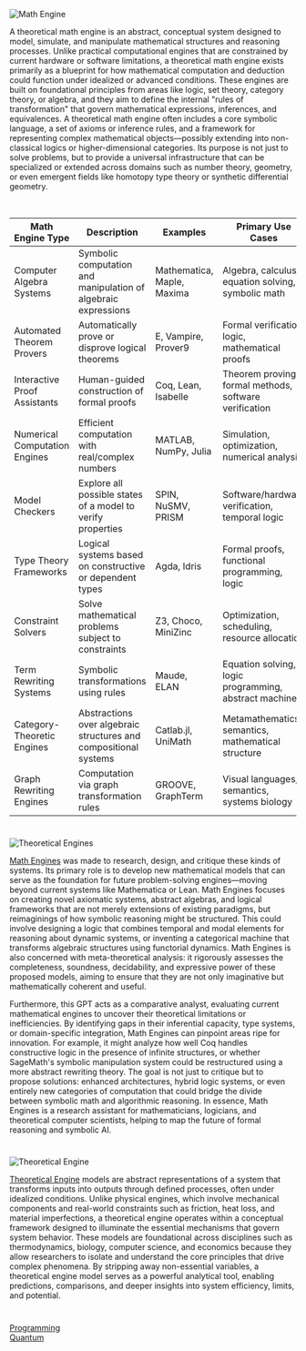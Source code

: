 ![Math Engine](https://github.com/user-attachments/assets/e7fde8ef-61ba-4495-a082-f232b881d4a6)

A theoretical math engine is an abstract, conceptual system designed to model, simulate, and manipulate mathematical structures and reasoning processes. Unlike practical computational engines that are constrained by current hardware or software limitations, a theoretical math engine exists primarily as a blueprint for how mathematical computation and deduction could function under idealized or advanced conditions. These engines are built on foundational principles from areas like logic, set theory, category theory, or algebra, and they aim to define the internal "rules of transformation" that govern mathematical expressions, inferences, and equivalences. A theoretical math engine often includes a core symbolic language, a set of axioms or inference rules, and a framework for representing complex mathematical objects—possibly extending into non-classical logics or higher-dimensional categories. Its purpose is not just to solve problems, but to provide a universal infrastructure that can be specialized or extended across domains such as number theory, geometry, or even emergent fields like homotopy type theory or synthetic differential geometry.

<br>

| Math Engine Type             | Description                                                                 | Examples                           | Primary Use Cases                                      |
|-----------------------------|-----------------------------------------------------------------------------|------------------------------------|--------------------------------------------------------|
| Computer Algebra Systems     | Symbolic computation and manipulation of algebraic expressions             | Mathematica, Maple, Maxima         | Algebra, calculus, equation solving, symbolic math     |
| Automated Theorem Provers    | Automatically prove or disprove logical theorems                           | E, Vampire, Prover9                | Formal verification, logic, mathematical proofs        |
| Interactive Proof Assistants | Human-guided construction of formal proofs                                 | Coq, Lean, Isabelle                | Theorem proving, formal methods, software verification |
| Numerical Computation Engines| Efficient computation with real/complex numbers                            | MATLAB, NumPy, Julia               | Simulation, optimization, numerical analysis           |
| Model Checkers               | Explore all possible states of a model to verify properties                | SPIN, NuSMV, PRISM                 | Software/hardware verification, temporal logic         |
| Type Theory Frameworks       | Logical systems based on constructive or dependent types                   | Agda, Idris                        | Formal proofs, functional programming, logic           |
| Constraint Solvers           | Solve mathematical problems subject to constraints                         | Z3, Choco, MiniZinc                | Optimization, scheduling, resource allocation          |
| Term Rewriting Systems       | Symbolic transformations using rules                                       | Maude, ELAN                        | Equation solving, logic programming, abstract machines |
| Category-Theoretic Engines   | Abstractions over algebraic structures and compositional systems           | Catlab.jl, UniMath                 | Metamathematics, semantics, mathematical structure     |
| Graph Rewriting Engines      | Computation via graph transformation rules                                 | GROOVE, GraphTerm                  | Visual languages, semantics, systems biology           |

#

![Theoretical Engines](https://github.com/user-attachments/assets/c78890e2-f003-4ada-ba70-9c9e90fb17bf)

[Math Engines](https://chatgpt.com/g/g-68422466844c8191af5186f0e87175b1-math-engines) was made to research, design, and critique these kinds of systems. Its primary role is to develop new mathematical models that can serve as the foundation for future problem-solving engines—moving beyond current systems like Mathematica or Lean. Math Engines focuses on creating novel axiomatic systems, abstract algebras, and logical frameworks that are not merely extensions of existing paradigms, but reimaginings of how symbolic reasoning might be structured. This could involve designing a logic that combines temporal and modal elements for reasoning about dynamic systems, or inventing a categorical machine that transforms algebraic structures using functorial dynamics. Math Engines is also concerned with meta-theoretical analysis: it rigorously assesses the completeness, soundness, decidability, and expressive power of these proposed models, aiming to ensure that they are not only imaginative but mathematically coherent and useful.

Furthermore, this GPT acts as a comparative analyst, evaluating current mathematical engines to uncover their theoretical limitations or inefficiencies. By identifying gaps in their inferential capacity, type systems, or domain-specific integration, Math Engines can pinpoint areas ripe for innovation. For example, it might analyze how well Coq handles constructive logic in the presence of infinite structures, or whether SageMath's symbolic manipulation system could be restructured using a more abstract rewriting theory. The goal is not just to critique but to propose solutions: enhanced architectures, hybrid logic systems, or even entirely new categories of computation that could bridge the divide between symbolic math and algorithmic reasoning. In essence, Math Engines is a research assistant for mathematicians, logicians, and theoretical computer scientists, helping to map the future of formal reasoning and symbolic AI.

#

![Theoretical Engine](https://github.com/user-attachments/assets/a033ade5-3281-4f82-b450-dbe518817786)

[Theoretical Engine](https://chatgpt.com/g/g-6822874136fc81919dcce8108892af93-theoretical-engine) models are abstract representations of a system that transforms inputs into outputs through defined processes, often under idealized conditions. Unlike physical engines, which involve mechanical components and real-world constraints such as friction, heat loss, and material imperfections, a theoretical engine operates within a conceptual framework designed to illuminate the essential mechanisms that govern system behavior. These models are foundational across disciplines such as thermodynamics, biology, computer science, and economics because they allow researchers to isolate and understand the core principles that drive complex phenomena. By stripping away non-essential variables, a theoretical engine model serves as a powerful analytical tool, enabling predictions, comparisons, and deeper insights into system efficiency, limits, and potential.

#

[Programming](https://github.com/sourceduty/Programming)
<br>
[Quantum](https://github.com/sourceduty/Quantum)
